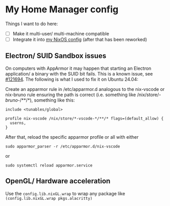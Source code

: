 # My Home Manager config

Things I want to do here:

* [ ] Make it multi-user/ multi-machine compatible
* [ ] Integrate it into [my NixOS config](https://github.com/MindSwipe/nix-config) (after that has been reworked)

## Electron/ SUID Sandbox issues
On computers with AppArmor it may happen that starting an Electron application/ a binary with the SUID bit fails. This is a known issue, see [#121694](https://github.com/NixOS/nixpkgs/issues/121694). The following is what I used to fix it on Ubuntu 24.04:

Create an apparmor rule in /etc/apparmor.d analogous to the nix-vscode or nix-bruno rule ensuring the path is correct (i.e. something like /nix/store/*-bruno-*/**/*), something like this:

```apparmor
include <tunables/global>

profile nix-vscode /nix/store/*-vscode-*/**/* flags=(default_allow) {
  userns,
}
```

After that, reload the specific apparmor profile or all with either

    sudo apparmor_parser -r /etc/apparmor.d/nix-vscode

or

    sudo systemctl reload apparmor.service

## OpenGL/ Hardware acceleration
Use the `config.lib.nixGL.wrap` to wrap any package like `(config.lib.nixGL.wrap pkgs.alacritty)`